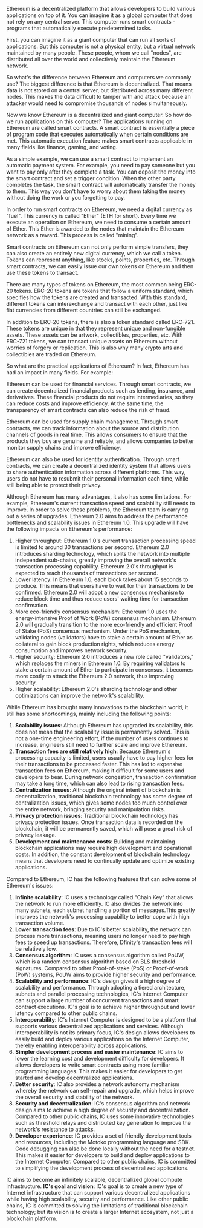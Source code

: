Ethereum is a decentralized platform that allows developers to build various applications on top of it. You can imagine it as a global computer that does not rely on any central server. This computer runs smart contracts - programs that automatically execute predetermined tasks.

First, you can imagine it as a giant computer that can run all sorts of applications. But this computer is not a physical entity, but a virtual network maintained by many people. These people, whom we call "nodes", are distributed all over the world and collectively maintain the Ethereum network.

So what's the difference between Ethereum and computers we commonly use? The biggest difference is that Ethereum is decentralized. That means data is not stored on a central server, but distributed across many different nodes. This makes the data difficult to tamper with and attack because an attacker would need to compromise thousands of nodes simultaneously.

Now we know Ethereum is a decentralized and giant computer. So how do we run applications on this computer? The applications running on Ethereum are called smart contracts. A smart contract is essentially a piece of program code that executes automatically when certain conditions are met. This automatic execution feature makes smart contracts applicable in many fields like finance, gaming, and voting.

As a simple example, we can use a smart contract to implement an automatic payment system. For example, you need to pay someone but you want to pay only after they complete a task. You can deposit the money into the smart contract and set a trigger condition. When the other party completes the task, the smart contract will automatically transfer the money to them. This way you don't have to worry about them taking the money without doing the work or you forgetting to pay.

In order to run smart contracts on Ethereum, we need a digital currency as "fuel". This currency is called "Ether" (ETH for short). Every time we execute an operation on Ethereum, we need to consume a certain amount of Ether. This Ether is awarded to the nodes that maintain the Ethereum network as a reward. This process is called "mining".

Smart contracts on Ethereum can not only perform simple transfers, they can also create an entirely new digital currency, which we call a token. Tokens can represent anything, like stocks, points, properties, etc. Through smart contracts, we can easily issue our own tokens on Ethereum and then use these tokens to transact.

There are many types of tokens on Ethereum, the most common being ERC-20 tokens. ERC-20 tokens are tokens that follow a uniform standard, which specifies how the tokens are created and transacted. With this standard, different tokens can interexchange and transact with each other, just like fiat currencies from different countries can still be exchanged.

In addition to ERC-20 tokens, there is also a token standard called ERC-721. These tokens are unique in that they represent unique and non-fungible assets. These assets can be artwork, collectibles, properties, etc. With ERC-721 tokens, we can transact unique assets on Ethereum without worries of forgery or replication. This is also why many crypto arts and collectibles are traded on Ethereum.

So what are the practical applications of Ethereum? In fact, Ethereum has had an impact in many fields. For example:

Ethereum can be used for financial services. Through smart contracts, we can create decentralized financial products such as lending, insurance, and derivatives. These financial products do not require intermediaries, so they can reduce costs and improve efficiency. At the same time, the transparency of smart contracts can also reduce the risk of fraud.

Ethereum can be used for supply chain management. Through smart contracts, we can track information about the source and distribution channels of goods in real time. This allows consumers to ensure that the products they buy are genuine and reliable, and allows companies to better monitor supply chains and improve efficiency.

Ethereum can also be used for identity authentication. Through smart contracts, we can create a decentralized identity system that allows users to share authentication information across different platforms. This way, users do not have to resubmit their personal information each time, while still being able to protect their privacy.

Although Ethereum has many advantages, it also has some limitations. For example, Ethereum's current transaction speed and scalability still needs to improve. In order to solve these problems, the Ethereum team is carrying out a series of upgrades. Ethereum 2.0 aims to address the performance bottlenecks and scalability issues in Ethereum 1.0. This upgrade will have the following impacts on Ethereum's performance:

1. Higher throughput: Ethereum 1.0's current transaction processing speed is limited to around 30 transactions per second. Ethereum 2.0 introduces sharding technology, which splits the network into multiple independent sub-chains, greatly improving the overall network's transaction processing capability. Ethereum 2.0's throughput is expected to reach thousands of transactions per second.
2. Lower latency: In Ethereum 1.0, each block takes about 15 seconds to produce. This means that users have to wait for their transactions to be confirmed. Ethereum 2.0 will adopt a new consensus mechanism to reduce block time and thus reduce users' waiting time for transaction confirmation.
3. More eco-friendly consensus mechanism: Ethereum 1.0 uses the energy-intensive Proof of Work (PoW) consensus mechanism. Ethereum 2.0 will gradually transition to the more eco-friendly and efficient Proof of Stake (PoS) consensus mechanism. Under the PoS mechanism, validating nodes (validators) have to stake a certain amount of Ether as collateral to gain block production rights, which reduces energy consumption and improves network security.
4. Higher security: Ethereum 2.0 introduces a new role called "validators," which replaces the miners in Ethereum 1.0. By requiring validators to stake a certain amount of Ether to participate in consensus, it becomes more costly to attack the Ethereum 2.0 network, thus improving security.
5. Higher scalability: Ethereum 2.0's sharding technology and other optimizations can improve the network's scalability.

While Ethereum has brought many innovations to the blockchain world, it still has some shortcomings, mainly including the following points:

1. **Scalability issues**: Although Ethereum has upgraded its scalability, this does not mean that the scalability issue is permanently solved. This is not a one-time engineering effort, if the number of users continues to increase, engineers still need to further scale and improve Ethereum.
2. **Transaction fees are still relatively high**: Because Ethereum's processing capacity is limited, users usually have to pay higher fees for their transactions to be processed faster. This has led to expensive transaction fees on Ethereum, making it difficult for some users and developers to bear. During network congestion, transaction confirmation may take a long time, which can also lead to rising transaction fees.
3. **Centralization issues**: Although the original intent of blockchain is decentralization, traditional blockchain technology has some degree of centralization issues, which gives some nodes too much control over the entire network, bringing security and manipulation risks.
4. **Privacy protection issues**: Traditional blockchain technology has privacy protection issues. Once transaction data is recorded on the blockchain, it will be permanently saved, which will pose a great risk of privacy leakage.
5. **Development and maintenance costs**: Building and maintaining blockchain applications may require high development and operational costs. In addition, the constant development of blockchain technology means that developers need to continually update and optimize existing applications.

Compared to Ethereum, IC has the following features that can solve some of Ethereum's issues:

1. **Infinite scalability**: IC uses a technology called "Chain Key" that allows the network to run more efficiently. IC also divides the network into many subnets, each subnet handling a portion of messages.This greatly improves the network's processing capability to better cope with high transaction volume.
2. **Lower transaction fees**: Due to IC's better scalability, the network can process more transactions, meaning users no longer need to pay high fees to speed up transactions. Therefore, Dfinity's transaction fees will be relatively low.
3. **Consensus algorithm**: IC uses a consensus algorithm called PoUW, which is a random consensus algorithm based on BLS threshold signatures. Compared to other Proof-of-stake (PoS) or Proof-of-work (PoW) systems, PoUW aims to provide higher security and performance.
4. **Scalability and performance**: IC's design gives it a high degree of scalability and performance. Through adopting a tiered architecture, subnets and parallel processing technologies, IC's Internet Computer can support a large number of concurrent transactions and smart contract executions. IC's goal is to achieve higher throughput and lower latency compared to other public chains.
5. **Interoperability**: IC's Internet Computer is designed to be a platform that supports various decentralized applications and services. Although interoperability is not its primary focus, IC's design allows developers to easily build and deploy various applications on the Internet Computer, thereby enabling interoperability across applications.
6. **Simpler development process and easier maintenance**: IC aims to lower the learning cost and development difficulty for developers. It allows developers to write smart contracts using more familiar programming languages. This makes it easier for developers to get started and develop decentralized applications.
7. **Better security**: IC also provides a network autonomy mechanism whereby the network can self-repair and upgrade, which helps improve the overall security and stability of the network.
8. **Security and decentralization**: IC's consensus algorithm and network design aims to achieve a high degree of security and decentralization. Compared to other public chains, IC uses some innovative technologies such as threshold relays and distributed key generation to improve the network's resistance to attacks.
9. **Developer experience**: IC provides a set of friendly development tools and resources, including the Motoko programming language and SDK. Code debugging can also be done locally without the need for a testnet. This makes it easier for developers to build and deploy applications to the Internet Computer. Compared to other public chains, IC is committed to simplifying the development process of decentralized applications.

IC aims to become an infinitely scalable, decentralized global compute infrastructure. **IC's goal and vision**: IC's goal is to create a new type of Internet infrastructure that can support various decentralized applications while having high scalability, security and performance. Like other public chains, IC is committed to solving the limitations of traditional blockchain technology; but its vision is to create a larger Internet ecosystem, not just a blockchain platform.
